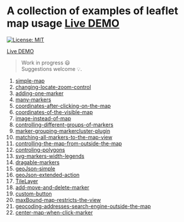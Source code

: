 # A collection of examples of leaflet map usage [Live DEMO](https://tomik23.github.io/leaflet-examples/)
[![License: MIT](https://img.shields.io/badge/License-MIT-blue.svg)](https://opensource.org/licenses/MIT)

[Live DEMO](https://tomik23.github.io/leaflet-examples/)

>Work in progress :smiley:  
Suggestions welcome :bulb:.

1. [simple-map](https://tomik23.github.io/leaflet-examples/#simple-map)
2. [changing-locate-zoom-control](https://tomik23.github.io/leaflet-examples/#changing-locate-zoom-control)
3. [adding-one-marker](https://tomik23.github.io/leaflet-examples/#adding-one-marker)
4. [many-markers](https://tomik23.github.io/leaflet-examples/#many-markers)
5. [coordinates-after-clicking-on-the-map](https://tomik23.github.io/leaflet-examples/#coordinates-after-clicking-on-the-map)
6. [coordinates-of-the-visible-map](https://tomik23.github.io/leaflet-examples/#coordinates-of-the-visible-map)
7. [image-instead-of-map](https://tomik23.github.io/leaflet-examples/#image-instead-of-map)
8. [controlling-different-groups-of-markers](https://tomik23.github.io/leaflet-examples/#controlling-different-groups-of-markers)
9. [marker-grouping-markercluster-plugin](https://tomik23.github.io/leaflet-examples/#marker-grouping-markercluster-plugin)
10. [matching-all-markers-to-the-map-view](https://tomik23.github.io/leaflet-examples/#matching-all-markers-to-the-map-view)
11. [controlling-the-map-from-outside-the-map](https://tomik23.github.io/leaflet-examples/#controlling-the-map-from-outside-the-map)
12. [controling-polygons](https://tomik23.github.io/leaflet-examples/#controling-polygons)
13. [svg-markers-width-legends](https://tomik23.github.io/leaflet-examples/#svg-markers-width-legends)
14. [dragable-markers](https://tomik23.github.io/leaflet-examples/#dragable-markers)
15. [geoJson-simple](https://tomik23.github.io/leaflet-examples/#geoJson-simple)
16. [geoJson-extended-action](https://tomik23.github.io/leaflet-examples/#geoJson-extended-action)
17. [TileLayer](https://tomik23.github.io/leaflet-examples/#tileLayer)
18. [add-move-and-delete-marker](https://tomik23.github.io/leaflet-examples/#add-move-and-delete-marker)
19. [custom-button](https://tomik23.github.io/leaflet-examples/#custom-button)
20. [maxBound-map-restricts-the-view](https://tomik23.github.io/leaflet-examples/#maxBound-map-restricts-the-view)
21. [geocoding-addresses-search-engine-outside-the-map](https://tomik23.github.io/leaflet-examples/#geocoding-addresses-search-engine-outside-the-map)
22. [center-map-when-click-marker](https://tomik23.github.io/leaflet-examples/#center-map-when-click-marker)
